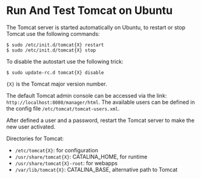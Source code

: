 # Run And Test Tomcat on Ubuntu

The Tomcat server is started automatically on Ubuntu, to restart or stop Tomcat use the following commands:

```console
$ sudo /etc/init.d/tomcat{X} restart
$ sudo /etc/init.d/tomcat{X} stop
```

To disable the autostart use the following trick:

```console
$ sudo update-rc.d tomcat{X} disable
```

`{X}` is the Tomcat major version number.

The default Tomcat admin console can be accessed via the link: `http://localhost:8080/manager/html`. The available users can be defined in the config file `/etc/tomcat/tomcat-users.xml`.

After defined a user and a password, restart the Tomcat server to make the new user activated.

Directories for Tomcat:

* `/etc/tomcat{X}`: for configuration
* `/usr/share/tomcat{X}`: CATALINA_HOME, for runtime
* `/usr/share/tomcat{X}-root`: for webapps
* `/var/lib/tomcat{X}`: CATALINA_BASE, alternative path to Tomcat
